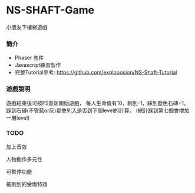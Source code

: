 # NS-SHAFT-Game
小朋友下樓梯遊戲


### 簡介
* Phaser 套件
* Javascript練習製作
* 完整Tutorial參考: https://github.com/explooosion/NS-Shaft-Tutorial


### 遊戲說明
遊戲結束後可按F5重新開始遊戲， 每人生命值有10，刺到-1，踩到藍色石磚+1。 踩到石磚(不管藍or灰)都會列入是否到下個level的計算。 (總計踩到第七個會增加一層level)


### TODO
加上音效

人物動作多元性

可暫停功能

被刺到的受傷特效
